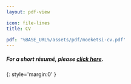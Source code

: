 ```yaml
---
layout: pdf-view

icon: file-lines
title: CV

pdf: '%BASE_URL%/assets/pdf/moeketsi-cv.pdf'
---
```


##### For a short résumé, please [click here](../resume/).
{: style='margin:0' }
